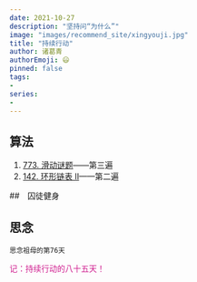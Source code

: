 ```yaml
---
date: 2021-10-27
description: "坚持问“为什么”"
image: "images/recommend_site/xingyouji.jpg"
title: "持续行动"
author: 诸葛青
authorEmoji: 😃
pinned: false
tags:
- 
series:
-
---
```


## 算法
1. [773. 滑动谜题](https://leetcode-cn.com/problems/sliding-puzzle/)——第三遍
2. [142. 环形链表 II](https://leetcode-cn.com/problems/linked-list-cycle-ii/)——第二遍

##　囚徒健身 





## 思念
``思念祖母的第76天``


<font color=VioletRed>记：持续行动的八十五天！</font>

